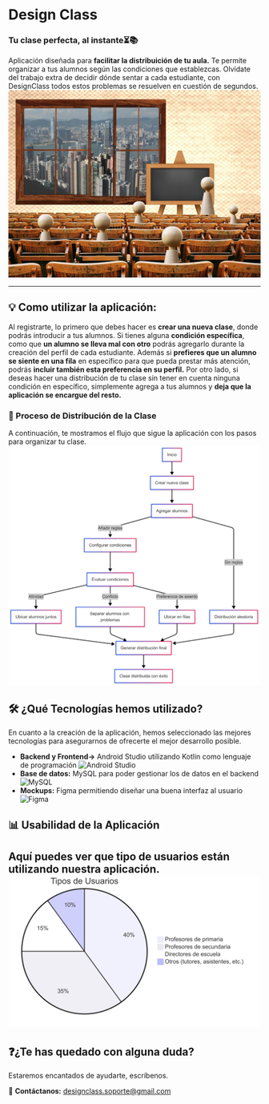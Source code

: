 # Design Class
### Tu clase perfecta, al instante⏳📚
Aplicación diseñada para **facilitar la distribuición de tu aula.**
Te permite organizar a tus alumnos según las condiciones que establezcas. Olvídate del trabajo extra de decidir dónde sentar a cada estudiante, con DesignClass todos estos problemas se resuelven en cuestión de segundos.
![Imagen clase](https://github.com/aafricaa/DesignClass/blob/main/imagen.jpg)


---

## 💡 Como utilizar la aplicación:
Al registrarte, lo primero que debes hacer es **crear una nueva clase**, donde podrás introducir a tus alumnos.
Si tienes alguna **condición específica**, como que **un alumno se lleva mal con otro** podrás agregarlo durante la creación del perfil de cada estudiante.
Además si **prefieres que un alumno se siente en una fila** en específico para que pueda prestar más atención, podrás **incluir también esta preferencia en su perfil.**
Por otro lado, si deseas hacer una distribución de tu clase sin tener en cuenta ninguna condición en específico, simplemente agrega a tus alumnos y **deja que la aplicación se encargue del resto.** 

### 📌 Proceso de Distribución de la Clase

A continuación, te mostramos el flujo que sigue la aplicación con los pasos para organizar tu clase.
![Diagrama De FLujo](https://github.com/aafricaa/DesignClass/blob/main/diagrama.png)


## 🛠️ ¿Qué Tecnologías hemos utilizado? 
En cuanto a la creación de la aplicación, hemos seleccionado las mejores tecnologías para asegurarnos de ofrecerte el mejor desarrollo posible.

- **Backend y Frontend->** Android Studio utilizando Kotlin como lenguaje de programación
![Android Studio](https://img.shields.io/badge/Android%20Studio-3DDC84?style=for-the-badge&logo=android-studio&logoColor=white)
- **Base de datos:** MySQL para poder gestionar los de datos en el backend
![MySQL](https://img.shields.io/badge/MySQL-4479A1?style=for-the-badge&logo=mysql&logoColor=white)
- **Mockups:** Figma permitiendo diseñar una buena interfaz al usuario
![Figma](https://img.shields.io/badge/Figma-F24E1E?style=for-the-badge&logo=figma&logoColor=white)


## 📊 Usabilidad de la Aplicación

Aquí puedes ver que tipo de usuarios están utilizando nuestra aplicación.
![Diagrama De FLujo](https://github.com/aafricaa/DesignClass/blob/main/grafico.png)
---

## ❓¿Te has quedado con alguna duda? 

Estaremos encantados de ayudarte, escríbenos. 

📩 **Contáctanos:** [designclass.soporte@gmail.com](mailto:designclass.soporte@gmail.com)  





